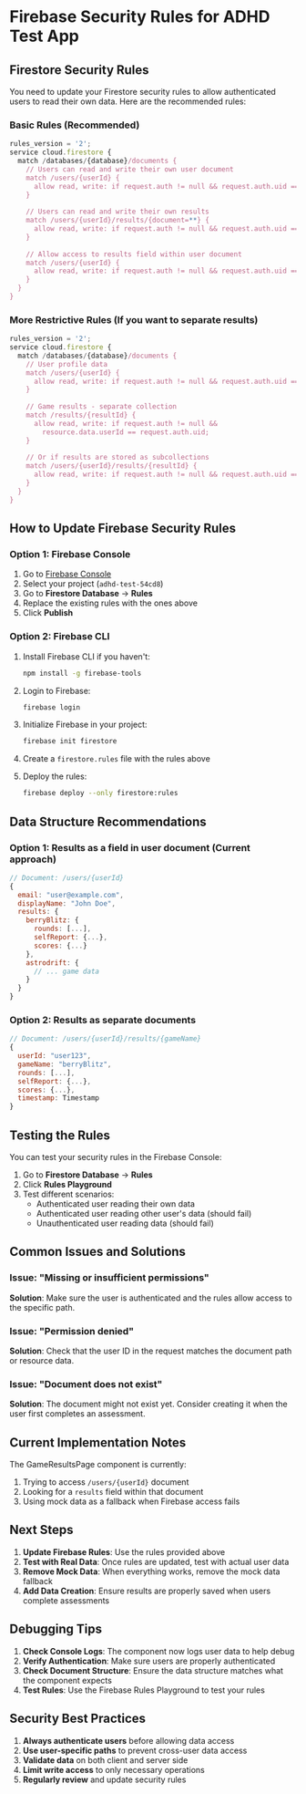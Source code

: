 # Firebase Security Rules for ADHD Test App

## Firestore Security Rules

You need to update your Firestore security rules to allow authenticated users to read their own data. Here are the recommended rules:

### Basic Rules (Recommended)

```javascript
rules_version = '2';
service cloud.firestore {
  match /databases/{database}/documents {
    // Users can read and write their own user document
    match /users/{userId} {
      allow read, write: if request.auth != null && request.auth.uid == userId;
    }
    
    // Users can read and write their own results
    match /users/{userId}/results/{document=**} {
      allow read, write: if request.auth != null && request.auth.uid == userId;
    }
    
    // Allow access to results field within user document
    match /users/{userId} {
      allow read, write: if request.auth != null && request.auth.uid == userId;
    }
  }
}
```

### More Restrictive Rules (If you want to separate results)

```javascript
rules_version = '2';
service cloud.firestore {
  match /databases/{database}/documents {
    // User profile data
    match /users/{userId} {
      allow read, write: if request.auth != null && request.auth.uid == userId;
    }
    
    // Game results - separate collection
    match /results/{resultId} {
      allow read, write: if request.auth != null && 
        resource.data.userId == request.auth.uid;
    }
    
    // Or if results are stored as subcollections
    match /users/{userId}/results/{resultId} {
      allow read, write: if request.auth != null && request.auth.uid == userId;
    }
  }
}
```

## How to Update Firebase Security Rules

### Option 1: Firebase Console
1. Go to [Firebase Console](https://console.firebase.google.com/)
2. Select your project (`adhd-test-54cd8`)
3. Go to **Firestore Database** → **Rules**
4. Replace the existing rules with the ones above
5. Click **Publish**

### Option 2: Firebase CLI
1. Install Firebase CLI if you haven't:
   ```bash
   npm install -g firebase-tools
   ```

2. Login to Firebase:
   ```bash
   firebase login
   ```

3. Initialize Firebase in your project:
   ```bash
   firebase init firestore
   ```

4. Create a `firestore.rules` file with the rules above

5. Deploy the rules:
   ```bash
   firebase deploy --only firestore:rules
   ```

## Data Structure Recommendations

### Option 1: Results as a field in user document (Current approach)
```javascript
// Document: /users/{userId}
{
  email: "user@example.com",
  displayName: "John Doe",
  results: {
    berryBlitz: {
      rounds: [...],
      selfReport: {...},
      scores: {...}
    },
    astrodrift: {
      // ... game data
    }
  }
}
```

### Option 2: Results as separate documents
```javascript
// Document: /users/{userId}/results/{gameName}
{
  userId: "user123",
  gameName: "berryBlitz",
  rounds: [...],
  selfReport: {...},
  scores: {...},
  timestamp: Timestamp
}
```

## Testing the Rules

You can test your security rules in the Firebase Console:

1. Go to **Firestore Database** → **Rules**
2. Click **Rules Playground**
3. Test different scenarios:
   - Authenticated user reading their own data
   - Authenticated user reading other user's data (should fail)
   - Unauthenticated user reading data (should fail)

## Common Issues and Solutions

### Issue: "Missing or insufficient permissions"
**Solution**: Make sure the user is authenticated and the rules allow access to the specific path.

### Issue: "Permission denied"
**Solution**: Check that the user ID in the request matches the document path or resource data.

### Issue: "Document does not exist"
**Solution**: The document might not exist yet. Consider creating it when the user first completes an assessment.

## Current Implementation Notes

The GameResultsPage component is currently:
1. Trying to access `/users/{userId}` document
2. Looking for a `results` field within that document
3. Using mock data as a fallback when Firebase access fails

## Next Steps

1. **Update Firebase Rules**: Use the rules provided above
2. **Test with Real Data**: Once rules are updated, test with actual user data
3. **Remove Mock Data**: When everything works, remove the mock data fallback
4. **Add Data Creation**: Ensure results are properly saved when users complete assessments

## Debugging Tips

1. **Check Console Logs**: The component now logs user data to help debug
2. **Verify Authentication**: Make sure users are properly authenticated
3. **Check Document Structure**: Ensure the data structure matches what the component expects
4. **Test Rules**: Use the Firebase Rules Playground to test your rules

## Security Best Practices

1. **Always authenticate users** before allowing data access
2. **Use user-specific paths** to prevent cross-user data access
3. **Validate data** on both client and server side
4. **Limit write access** to only necessary operations
5. **Regularly review** and update security rules 